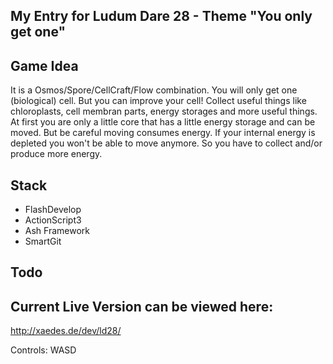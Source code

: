 

My Entry for Ludum Dare 28 - Theme "You only get one" 
-------------------------

## Game Idea

It is a Osmos/Spore/CellCraft/Flow combination.
You will only get one (biological) cell.
But you can improve your cell!
Collect useful things like chloroplasts, cell membran parts, energy storages and more useful things.
At first you are only a little core that has a little energy storage and can be moved. But be careful 
moving consumes energy. If your internal energy is depleted you won't be able to move anymore.
So you have to collect and/or produce more energy.


## Stack

* FlashDevelop
* ActionScript3
* Ash Framework
* SmartGit

## Todo


## Current Live Version can be viewed here:

http://xaedes.de/dev/ld28/
	
Controls: WASD